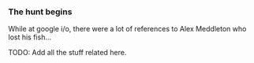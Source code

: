### The hunt begins 

While at google i/o, there were a lot of references to Alex Meddleton who lost his fish...

TODO: Add all the stuff related here.

